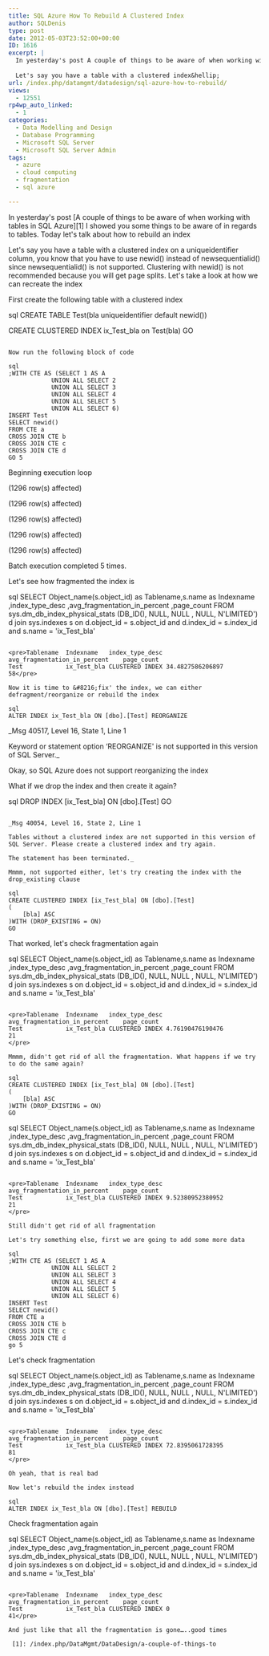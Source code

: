 ```yaml
---
title: SQL Azure How To Rebuild A Clustered Index
author: SQLDenis
type: post
date: 2012-05-03T23:52:00+00:00
ID: 1616
excerpt: |
  In yesterday's post A couple of things to be aware of when working with tables in SQL Azure I showed you some things to be aware of in regards to tables. Today let's talk about how to rebuild an index
  
  Let's say you have a table with a clustered index&hellip;
url: /index.php/datamgmt/datadesign/sql-azure-how-to-rebuild/
views:
  - 12551
rp4wp_auto_linked:
  - 1
categories:
  - Data Modelling and Design
  - Database Programming
  - Microsoft SQL Server
  - Microsoft SQL Server Admin
tags:
  - azure
  - cloud computing
  - fragmentation
  - sql azure

---
```

In yesterday's post [A couple of things to be aware of when working with tables in SQL Azure][1] I showed you some things to be aware of in regards to tables. Today let's talk about how to rebuild an index

Let's say you have a table with a clustered index on a uniqueidentifier column, you know that you have to use newid() instead of newsequentialid() since newsequentialid() is not supported. Clustering with newid() is not recommended because you will get page splits. Let's take a look at how we can recreate the index

First create the following table with a clustered index

sql
CREATE TABLE Test(bla uniqueidentifier default newid())

CREATE CLUSTERED INDEX ix_Test_bla on Test(bla)
GO
```

Now run the following block of code

sql
;WITH CTE AS (SELECT 1 AS A 
			UNION ALL SELECT 2 
			UNION ALL SELECT 3 
			UNION ALL SELECT 4 
			UNION ALL SELECT 5
			UNION ALL SELECT 6)
INSERT Test
SELECT newid() 
FROM CTE a
CROSS JOIN CTE b
CROSS JOIN CTE c
CROSS JOIN CTE d
GO 5
```

Beginning execution loop

(1296 row(s) affected)

(1296 row(s) affected)

(1296 row(s) affected)

(1296 row(s) affected)

(1296 row(s) affected)
  
Batch execution completed 5 times.

Let's see how fragmented the index is

sql
SELECT Object_name(s.object_id) as Tablename,s.name as Indexname
,index_type_desc
,avg_fragmentation_in_percent
,page_count
FROM sys.dm_db_index_physical_stats (DB_ID(), NULL, NULL , NULL, N'LIMITED') d
join sys.indexes s on d.object_id = s.object_id
and d.index_id = s.index_id
and s.name = 'ix_Test_bla'
```

<pre>Tablename	Indexname	index_type_desc	avg_fragmentation_in_percent	page_count
Test	        ix_Test_bla	CLUSTERED INDEX	34.4827586206897                 58</pre>

Now it is time to &#8216;fix' the index, we can either defragment/reorganize or rebuild the index

sql
ALTER INDEX ix_Test_bla ON [dbo].[Test] REORGANIZE
```

_Msg 40517, Level 16, State 1, Line 1
  
Keyword or statement option &#8216;REORGANIZE' is not supported in this version of SQL Server._

Okay, so SQL Azure does not support reorganizing the index
  
What if we drop the index and then create it again?

sql
DROP INDEX [ix_Test_bla] ON [dbo].[Test] 
GO
```

_Msg 40054, Level 16, State 2, Line 1
  
Tables without a clustered index are not supported in this version of SQL Server. Please create a clustered index and try again.
  
The statement has been terminated._

Mmmm, not supported either, let's try creating the index with the drop_existing clause

sql
CREATE CLUSTERED INDEX [ix_Test_bla] ON [dbo].[Test]
(
	[bla] ASC
)WITH (DROP_EXISTING = ON)
GO
```

That worked, let's check fragmentation again

sql
SELECT Object_name(s.object_id) as Tablename,s.name as Indexname
,index_type_desc
,avg_fragmentation_in_percent
,page_count
FROM sys.dm_db_index_physical_stats (DB_ID(), NULL, NULL , NULL, N'LIMITED') d
join sys.indexes s on d.object_id = s.object_id
and d.index_id = s.index_id
and s.name = 'ix_Test_bla'
```

<pre>Tablename	Indexname	index_type_desc	avg_fragmentation_in_percent	page_count
Test	        ix_Test_bla	CLUSTERED INDEX	4.76190476190476                21
</pre>

Mmmm, didn't get rid of all the fragmentation. What happens if we try to do the same again?

sql
CREATE CLUSTERED INDEX [ix_Test_bla] ON [dbo].[Test]
(
	[bla] ASC
)WITH (DROP_EXISTING = ON)
GO
```

sql
SELECT Object_name(s.object_id) as Tablename,s.name as Indexname
,index_type_desc
,avg_fragmentation_in_percent
,page_count
FROM sys.dm_db_index_physical_stats (DB_ID(), NULL, NULL , NULL, N'LIMITED') d
join sys.indexes s on d.object_id = s.object_id
and d.index_id = s.index_id
and s.name = 'ix_Test_bla'
```

<pre>Tablename	Indexname	index_type_desc	avg_fragmentation_in_percent	page_count
Test	        ix_Test_bla	CLUSTERED INDEX	9.52380952380952                 21
</pre>

Still didn't get rid of all fragmentation
  
Let's try something else, first we are going to add some more data

sql
;WITH CTE AS (SELECT 1 AS A 
			UNION ALL SELECT 2 
			UNION ALL SELECT 3 
			UNION ALL SELECT 4 
			UNION ALL SELECT 5
			UNION ALL SELECT 6)
INSERT Test
SELECT newid() 
FROM CTE a
CROSS JOIN CTE b
CROSS JOIN CTE c
CROSS JOIN CTE d
go 5
```

Let's check fragmentation

sql
SELECT Object_name(s.object_id) as Tablename,s.name as Indexname
,index_type_desc
,avg_fragmentation_in_percent
,page_count
FROM sys.dm_db_index_physical_stats (DB_ID(), NULL, NULL , NULL, N'LIMITED') d
join sys.indexes s on d.object_id = s.object_id
and d.index_id = s.index_id
and s.name = 'ix_Test_bla'
```

<pre>Tablename	Indexname	index_type_desc	avg_fragmentation_in_percent	page_count
Test	        ix_Test_bla	CLUSTERED INDEX	72.8395061728395                 81
</pre>

Oh yeah, that is real bad

Now let's rebuild the index instead

sql
ALTER INDEX ix_Test_bla ON [dbo].[Test] REBUILD
```

Check fragmentation again

sql
SELECT Object_name(s.object_id) as Tablename,s.name as Indexname
,index_type_desc
,avg_fragmentation_in_percent
,page_count
FROM sys.dm_db_index_physical_stats (DB_ID(), NULL, NULL , NULL, N'LIMITED') d
join sys.indexes s on d.object_id = s.object_id
and d.index_id = s.index_id
and s.name = 'ix_Test_bla'
```

<pre>Tablename	Indexname	index_type_desc	avg_fragmentation_in_percent	page_count
Test	        ix_Test_bla	CLUSTERED INDEX	0                               41</pre>

And just like that all the fragmentation is gone…..good times

 [1]: /index.php/DataMgmt/DataDesign/a-couple-of-things-to
